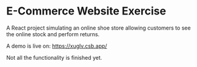 # E-Commerce Website Exercise

A React project simulating an online shoe store allowing customers to see the online stock and perform returns.

A demo is live on: https://xuglv.csb.app/

Not all the functionality is finished yet.
